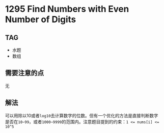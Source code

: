 # 1295 Find Numbers with Even Number of Digits        

## TAG
* 水题
* 数组

## 需要注意的点
无

## 解法
可以用除以10或者`log10`去计算数字的位数。但有一个优化的方法是直接判断数字是否在`10~99`，或者`1000~9999`的范围内。注意题目提到的约束：`1 <= nums[i] <= 10^5`